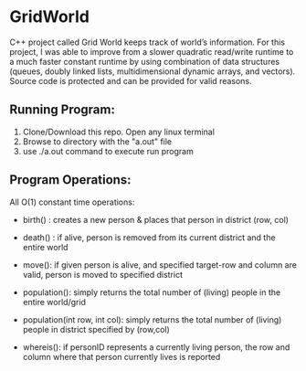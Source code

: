 # GridWorld


C++ project called Grid World keeps track of world’s information. For this project, I was able to improve from a slower quadratic read/write runtime to a much faster constant runtime by using combination of data structures (queues, doubly linked lists, multidimensional dynamic arrays, and vectors). Source code is protected and can be provided for valid reasons.


## Running Program:

1) Clone/Download this repo. Open any linux terminal
2) Browse to directory with the "a.out" file 
3) use ./a.out command to execute run program

## Program Operations:

All O(1) constant time operations:

- birth() : creates a new person & places that person in district (row, col) 

- death() : if alive, person is removed from its current district and the entire world

- move(): if given person is alive, and specified target-row and column are valid, person is moved to specified district

- population(): simply returns the total number of (living) people in the entire world/grid

- population(int row, int col): simply returns the total number of (living) people in district specified by (row,col)

- whereis(): if personID represents a currently living person, the row and column where that person currently lives is reported 


